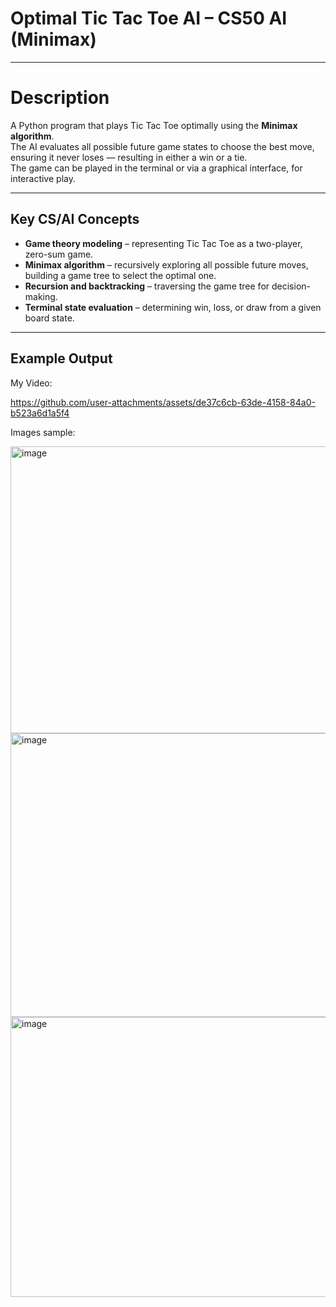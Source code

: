 
# Optimal Tic Tac Toe AI – CS50 AI (Minimax)

---

# Description  
A Python program that plays Tic Tac Toe optimally using the **Minimax algorithm**.  
The AI evaluates all possible future game states to choose the best move, ensuring it never loses — resulting in either a win or a tie.  
The game can be played in the terminal or via a graphical interface, for interactive play.

---

## Key CS/AI Concepts
- **Game theory modeling** – representing Tic Tac Toe as a two-player, zero-sum game.  
- **Minimax algorithm** – recursively exploring all possible future moves, building a game tree to select the optimal one.  
- **Recursion and backtracking** – traversing the game tree for decision-making.  
- **Terminal state evaluation** – determining win, loss, or draw from a given board state.  

---

## **Example Output**

My Video:

https://github.com/user-attachments/assets/de37c6cb-63de-4158-84a0-b523a6d1a5f4


Images sample:

<img width="614" height="459" alt="image" src="https://github.com/user-attachments/assets/5b6d6280-0a4f-4e67-9611-7b0946c423c3" />

<img width="611" height="454" alt="image" src="https://github.com/user-attachments/assets/d48fb374-b327-4a60-b496-0a67bb1d266d" />

<img width="609" height="448" alt="image" src="https://github.com/user-attachments/assets/1ddbec8f-0e53-49f6-a050-b86e3efc3d26" />










